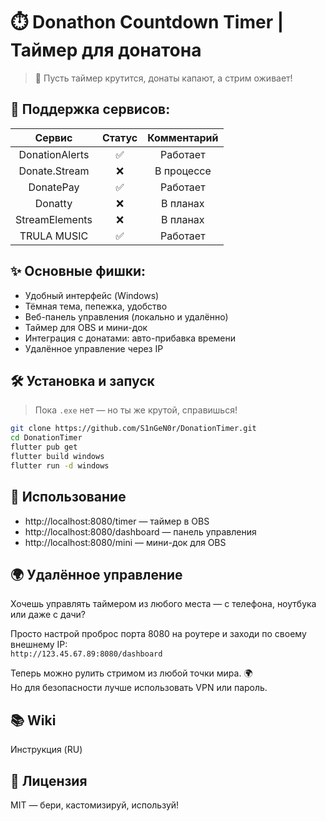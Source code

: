 # ⏱️ Donathon Countdown Timer | Таймер для донатона

> 🎉 Пусть таймер крутится, донаты капают, а стрим оживает!

## 🍌 Поддержка сервисов:
|     Сервис     | Статус |  Комментарий |
|:--------------:|:------:|:------------:|
| DonationAlerts |    ✅   |   Работает   |
| Donate.Stream  |    ❌   |   В процессе |
| DonatePay      |    ✅   |   Работает   |
| Donatty        |    ❌   |   В планах   |
| StreamElements |    ❌   |   В планах   |
| TRULA MUSIC    |    ✅   |   Работает   |

## ✨ Основные фишки:

- Удобный интерфейс (Windows)
- Тёмная тема, пепежка, удобство
- Веб-панель управления (локально и удалённо)
- Таймер для OBS и мини-док
- Интеграция с донатами: авто-прибавка времени
- Удалённое управление через IP

## 🛠️ Установка и запуск

> Пока `.exe` нет — но ты же крутой, справишься!

```bash
git clone https://github.com/S1nGeN0r/DonationTimer.git
cd DonationTimer
flutter pub get
flutter build windows
flutter run -d windows
```

## 🚀 Использование

- http://localhost:8080/timer — таймер в OBS  
- http://localhost:8080/dashboard — панель управления  
- http://localhost:8080/mini — мини-док для OBS

## 🌍 Удалённое управление

Хочешь управлять таймером из любого места — с телефона, ноутбука или даже с дачи?

Просто настрой проброс порта 8080 на роутере и заходи по своему внешнему IP:  
`http://123.45.67.89:8080/dashboard`

Теперь можно рулить стримом из любой точки мира. 🌍  
Но для безопасности лучше использовать VPN или пароль.

## 📚 Wiki
Инструкция (RU)

## 📝 Лицензия
MIT — бери, кастомизируй, используй!
